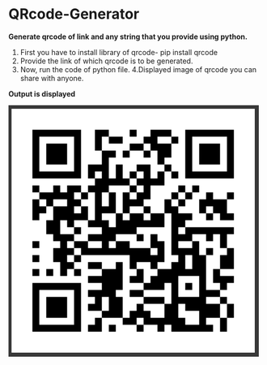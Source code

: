 # QRcode-Generator
**Generate qrcode of link and any string that you provide using python.**

1. First you have to install library of qrcode-   pip install qrcode
2. Provide the link of which qrcode is to be generated.    
2. Now, run the code of python file.
4.Displayed image of qrcode you can share with anyone.

**Output is displayed**

![Image](qrcode_img.PNG)


